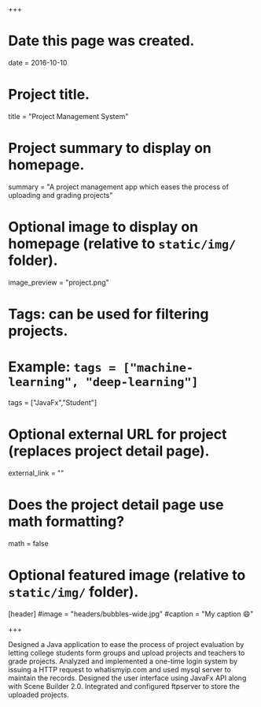 +++
# Date this page was created.
date = 2016-10-10

# Project title.
title = "Project Management System"

# Project summary to display on homepage.
summary = "A project management app which eases the process of uploading and grading projects"

# Optional image to display on homepage (relative to `static/img/` folder).
image_preview = "project.png"

# Tags: can be used for filtering projects.
# Example: `tags = ["machine-learning", "deep-learning"]`
tags = ["JavaFx","Student"]

# Optional external URL for project (replaces project detail page).
external_link = ""

# Does the project detail page use math formatting?
math = false

# Optional featured image (relative to `static/img/` folder).
[header]
#image = "headers/bubbles-wide.jpg"
#caption = "My caption :smile:"

+++

Designed a Java application to ease the process of project evaluation by letting college students form groups and upload projects and teachers to grade projects.
Analyzed and implemented a one-time login system by issuing a HTTP request to whatismyip.com and used mysql server to maintain the records.
Designed the user interface using JavaFx API along with Scene Builder 2.0.
Integrated and configured ftpserver to store the uploaded projects.
